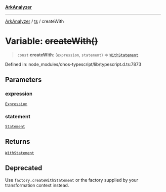 [**ArkAnalyzer**](../../../../README.md)

***

[ArkAnalyzer](../../../../globals.md) / [ts](../README.md) / createWith

# Variable: ~~createWith()~~

> `const` **createWith**: (`expression`, `statement`) => [`WithStatement`](../interfaces/WithStatement.md)

Defined in: node\_modules/ohos-typescript/lib/typescript.d.ts:7873

## Parameters

### expression

[`Expression`](../interfaces/Expression.md)

### statement

[`Statement`](../interfaces/Statement.md)

## Returns

[`WithStatement`](../interfaces/WithStatement.md)

## Deprecated

Use `factory.createWithStatement` or the factory supplied by your transformation context instead.

